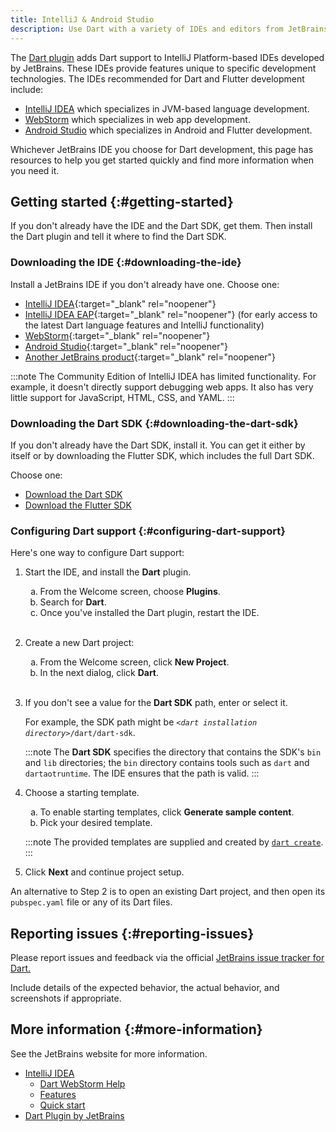 ```yaml
---
title: IntelliJ & Android Studio
description: Use Dart with a variety of IDEs and editors from JetBrains.
---
```


The [Dart plugin][] adds Dart support
to IntelliJ Platform-based IDEs developed by JetBrains.
These IDEs provide features unique to specific development technologies.
The IDEs recommended for Dart and Flutter development include:

- [IntelliJ IDEA][] which specializes in JVM-based language development.
- [WebStorm][] which specializes in web app development.
- [Android Studio][] which specializes in Android and Flutter development.

Whichever JetBrains IDE you choose for Dart development,
this page has resources to help you get started quickly
and find more information when you need it.

[IntelliJ IDEA]: https://www.jetbrains.com/idea/
[WebStorm]: https://www.jetbrains.com/webstorm/
[Android Studio]: {{site.android-dev}}/studio

## Getting started {:#getting-started}

If you don't already have the IDE and the Dart SDK, get them.
Then install the Dart plugin and tell it where to find the Dart SDK.


### Downloading the IDE {:#downloading-the-ide}

Install a JetBrains IDE if you don't already have one. Choose one:

* [IntelliJ IDEA][IDEA-Install]{:target="_blank" rel="noopener"}
* [IntelliJ IDEA EAP][IDEA-EAP-Install]{:target="_blank" rel="noopener"}
  (for early access to the latest Dart language features and IntelliJ functionality)
* [WebStorm][WS-Install]{:target="_blank" rel="noopener"}
* [Android Studio][AS-Install]{:target="_blank" rel="noopener"}
* [Another JetBrains product][Other]{:target="_blank" rel="noopener"}

[IDEA-Install]: https://www.jetbrains.com/idea/download/
[IDEA-EAP-Install]: https://www.jetbrains.com/idea/nextversion/
[WS-Install]: https://www.jetbrains.com/webstorm/download/
[AS-Install]: {{site.android-dev}}/studio/install
[Other]: https://www.jetbrains.com/products.html

:::note
The Community Edition of IntelliJ IDEA has limited functionality.
For example, it doesn't directly support debugging web apps.
It also has very little support for JavaScript, HTML, CSS, and YAML.
:::


### Downloading the Dart SDK {:#downloading-the-dart-sdk}

If you don't already have the Dart SDK,
install it.
You can get it either by itself or by downloading the Flutter SDK,
which includes the full Dart SDK.

Choose one:

* [Download the Dart SDK](/get-dart)
* [Download the Flutter SDK]({{site.flutter-docs}}/get-started/install)


### Configuring Dart support {:#configuring-dart-support}

Here's one way to configure Dart support:

<ol>
<li>
  <p>
    Start the IDE, and install the <b>Dart</b> plugin.
  </p>

  <ol type="a">
    <li>From the Welcome screen, choose <b>Plugins</b>.</li>
    <li>Search for <b>Dart</b>.</li>
    <li>Once you've installed the Dart plugin, restart the IDE.</li>
  </ol>
</li>
<br>

<li>
  <p>
    Create a new Dart project:
  </p>

  <ol type="a">
    <li>From the Welcome screen, click <b>New Project</b>.</li>
    <li>In the next dialog, click <b>Dart</b>.</li>
  </ol>
</li>
<br>

<li>
  <p>
    If you don't see a value for the <b>Dart SDK</b> path,
    enter or select it.
  </p>

  <p>
    For example, the SDK path might be
    <code><em>&lt;dart installation directory></em>/dart/dart-sdk</code>.
  </p>

  :::note
  The **Dart SDK** specifies the directory that
  contains the SDK's `bin` and `lib` directories;
  the `bin` directory contains tools such as `dart` and `dartaotruntime`.
  The IDE ensures that the path is valid.
  :::
</li>

<li>
  <p>
    Choose a starting template.
  </p>

  <ol type="a">
    <li>To enable starting templates, click <b>Generate sample content</b>.</li>
    <li>Pick your desired template.</li>
  </ol>

  :::note
  The provided templates are supplied and created
  by [`dart create`](/tools/dart-create).
  :::
</li>

<li>
  <p>Click <b>Next</b> and continue project setup.</p>
</li>
</ol>

An alternative to Step 2 is to open an existing Dart project,
and then open its `pubspec.yaml` file or any of its Dart files.


## Reporting issues {:#reporting-issues}

Please report issues and feedback via the official
[JetBrains issue tracker for Dart.][]

Include details of the expected behavior, the actual behavior,
and screenshots if appropriate.

[JetBrains issue tracker for Dart.]: https://youtrack.jetbrains.com/issues?q=Subsystem:%20%7BLang.%20Dart%7D%20

## More information {:#more-information}

See the JetBrains website for more information.

* [IntelliJ IDEA](https://www.jetbrains.com/idea/)
  * [Dart WebStorm Help](https://www.jetbrains.com/help/webstorm/dart.html)
  * [Features](https://www.jetbrains.com/idea/features/)
  * [Quick start](https://www.jetbrains.com/help/idea/getting-started.html)
* [Dart Plugin by JetBrains][Dart plugin]

[Dart plugin]: https://plugins.jetbrains.com/plugin/6351-dart/